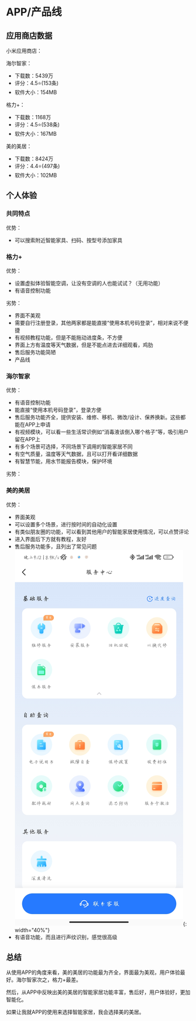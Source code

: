 # APP/产品线

## 应用商店数据

小米应用商店：

海尔智家：

- 下载数：5439万
- 评分：4.5⭐(153条)
- 软件大小：154MB

格力+：

- 下载数：1168万
- 评分：4.5⭐(538条)
- 软件大小：167MB

美的美居：

- 下载数：8424万
- 评分：4.4⭐(497条)
- 软件大小：102MB

## 个人体验

### 共同特点

优势：

- 可以搜索附近智能家具、扫码、按型号添加家具

### 格力+

优势：

- 设置虚拟体验智能空调，让没有空调的人也能试试？（无用功能）
- 有语音控制功能

劣势：

- 界面不美观
- 需要自行注册登录，其他两家都是能直接“使用本机号码登录”，相对来说不便捷
- 有视频教程功能，但是不能拖动进度条，不方便
- 界面上方有温度等天气数据，但是不能点进去详细观看，鸡肋
- 售后服务功能简陋
- 产品线

### 海尔智家

优势：

- 有语音控制功能
- 能直接“使用本机号码登录”，登录方便
- 售后服务功能齐全，提供安装、维修、移机、微改/设计、保养换新。这些都能在APP上申请
- 有视频模块，可以看一些生活常识例如“消毒液该倒入哪个格子”等，吸引用户留在APP上
- 有多个场景可选择，不同场景下调用的智能家居不同
- 有空气质量，温度等天气数据，且可以打开看详细数据
- 有智慧节能，用水节能报告模块，保护环境

劣势：

### 美的美居

优势：

- 界面美观
- 可以设置多个场景，进行按时间的自动化设置
- 有类似朋友圈的功能，可以看到其他用户的智能家居使用情况，可以点赞评论
- 进入界面后下方就有教程，友好
- 售后服务功能多，且列出了常见问题
    ![Alt text](images/7d0bf385c9d93da7db29a7a1b486147e.jpeg){: width="40%"}
- 有语音功能，而且进行声纹识别，感觉很高级

## 总结

从使用APP的角度来看，美的美居的功能最为齐全，界面最为美观，用户体验最好。海尔智家次之，格力+最差。

然后，从APP中反映出美的美居的智能家居功能丰富，售后好，用户体验好，更加智能化。

如果让我就APP的使用来选择智能家居，我会选择美的美居。
